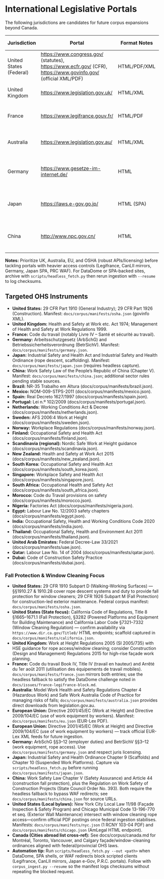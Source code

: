 # International Legislative Portals

The following jurisdictions are candidates for future corpus expansions beyond Canada.

| Jurisdiction | Portal | Format Notes | Licensing / Usage | Ingestion Risks |
|--------------|--------|--------------|--------------------|-----------------|
| United States (Federal) | https://www.congress.gov/ (statutes), https://www.ecfr.gov/ (CFR), https://www.govinfo.gov/ (official XML/PDF) | HTML/PDF/XML | Public domain (US GOV) | Large volume, CloudFront “unblock” challenge for HTML |
| United Kingdom | https://www.legislation.gov.uk/ | HTML/XML | Open Government Licence | Robust API available |
| France | https://www.legifrance.gouv.fr/ | HTML/PDF | Conditions of use require attribution | Strong anti-bot measures (DataDome 403) |
| Australia | https://www.legislation.gov.au/ | HTML/XML | Creative Commons Attribution 4.0 | Comprehensive APIs |
| Germany | https://www.gesetze-im-internet.de/ | HTML | Licensed by juris GmbH; reuse conditions apply | German-only text; observe reuse clauses |
| Japan | https://laws.e-gov.go.jp/ | HTML (SPA) | Usage restrictions on bulk download | Single-page app; requires headless capture + translation |
| China | http://www.npc.gov.cn/ | HTML | PRC copyright; English translations partial | WAF redirects, inconsistent availability |

**Notes:** Prioritize UK, Australia, EU, and OSHA (robust APIs/licensing) before
tackling portals with heavier access controls (Legifrance, CanLII mirrors,
Germany, Japan SPA, PRC WAF). For DataDome or SPA-backed sites, archive with
`scripts/headless_fetch.py` then rerun ingestion with `--resume` to log
checksums.

## Targeted OHS Instruments
- **United States:** 29 CFR Part 1910 (General Industry); 29 CFR Part 1926 (Construction). Manifest: `docs/corpus/manifests/osha.json` (govinfo XML).
- **United Kingdom:** Health and Safety at Work etc. Act 1974; Management of Health and Safety at Work Regulations 1999.
- **France:** Code du travail (notably Livre IV – Santé et sécurité au travail).
- **Germany:** Arbeitsschutzgesetz (ArbSchG) and Betriebssicherheitsverordnung (BetrSichV). Manifest: `docs/corpus/manifests/germany.json`.
- **Japan:** Industrial Safety and Health Act and Industrial Safety and Health Ordinance (rope descent, scaffolding). Manifest: `docs/corpus/manifests/japan.json` (requires headless capture).
- **China:** Work Safety Law of the People’s Republic of China (Chapter V). Manifest: `docs/corpus/manifests/china.json`; additional sector rules pending stable sources.
- **Brazil:** NR-35 Trabalho em Altura (docs/corpus/manifests/brazil.json).
- **Mexico:** NOM-009-STPS-2011 (docs/corpus/manifests/mexico.json).
- **Spain:** Real Decreto 1627/1997 (docs/corpus/manifests/spain.json).
- **Portugal:** Lei n.º 102/2009 (docs/corpus/manifests/portugal.json).
- **Netherlands:** Working Conditions Act & Decree (docs/corpus/manifests/netherlands.json).
- **Sweden:** AFS 2006:4 Work at Height (docs/corpus/manifests/sweden.json).
- **Norway:** Workplace Regulations (docs/corpus/manifests/norway.json).
- **Finland:** Occupational Safety and Health Act (docs/corpus/manifests/finland.json).
- **Scandinavia (regional):** Nordic Safe Work at Height guidance (docs/corpus/manifests/scandinavia.json).
- **New Zealand:** Health and Safety at Work Act 2015 (docs/corpus/manifests/new_zealand.json).
- **South Korea:** Occupational Safety and Health Act (docs/corpus/manifests/south_korea.json).
- **Singapore:** Workplace Safety and Health Act (docs/corpus/manifests/singapore.json).
- **South Africa:** Occupational Health and Safety Act (docs/corpus/manifests/south_africa.json).
- **Morocco:** Code du Travail provisions on safety (docs/corpus/manifests/morocco.json).
- **Nigeria:** Factories Act (docs/corpus/manifests/nigeria.json).
- **Egypt:** Labour Law No. 12/2003 safety chapters (docs/corpus/manifests/egypt.json).
- **India:** Occupational Safety, Health and Working Conditions Code 2020 (docs/corpus/manifests/india.json).
- **Thailand:** Occupational Safety, Health and Environment Act 2011 (docs/corpus/manifests/thailand.json).
- **United Arab Emirates:** Federal Decree-Law 33/2021 (docs/corpus/manifests/uae.json).
- **Qatar:** Labour Law No. 14 of 2004 (docs/corpus/manifests/qatar.json).
- **Dubai:** Code of Construction Safety Practice (docs/corpus/manifests/dubai.json).

### Fall Protection & Window Cleaning Focus
- **United States:** 29 CFR 1910 Subpart D (Walking-Working Surfaces) — §§1910.27 & 1910.28 cover rope descent systems and duty to provide fall protection for window cleaners; 29 CFR 1926 Subpart M (Fall Protection) for construction-led exterior maintenance. Federal corpus manifest: `docs/corpus/manifests/osha.json`.
- **United States (State focus):** California Code of Regulations, Title 8 §1665–1671.1 (Fall Protection), §3282 (Powered Platforms and Equipment for Building Maintenance) and California Labor Code §7321–7332 (Window Cleaning Regulation) — confirm availability via `https://www.dir.ca.gov/Title8/` HTML endpoints; scaffold captured in `docs/corpus/manifests/california.json`.
- **United Kingdom:** Work at Height Regulations 2005 (SI 2005/735) with HSE guidance for rope access/window cleaning; consider Construction (Design and Management) Regulations 2015 for high-rise façade work planning.
- **France:** Code du travail Book IV, Title IV (travail en hauteur) and Arrêté du 1er août 2011 (utilisation des équipements de travail mobiles). `docs/corpus/manifests/france.json` mirrors both entries; use the headless fallback to satisfy the DataDome challenge noted in `docs/issues/france-legifrance-block.md`.
- **Australia:** Model Work Health and Safety Regulations Chapter 4 (Hazardous Work) and Safe Work Australia Code of Practice for managing risks of falls; `docs/corpus/manifests/australia.json` provides direct downloads from legislation.gov.au.
- **European Union:** Directive 2001/45/EC (Work at Height) and Directive 2009/104/EC (use of work equipment by workers). Manifest: `docs/corpus/manifests/eu.json` (EUR-Lex PDF).
- **European Union:** Directive 2001/45/EC (Work at Height) and Directive 2009/104/EC (use of work equipment by workers) — track official EUR-Lex XML feeds for future ingestion.
- **Germany:** ArbSchG §§3–12 (employer duties) and BetrSichV §§3–12 (work equipment, rope access). Use `docs/corpus/manifests/germany.json` and respect juris licensing.
- **Japan:** Industrial Safety and Health Ordinance Chapter 9 (Scaffolds) and Chapter 10 (Suspended Work Platforms). Capture via `scripts/headless_fetch.py` before running `docs/corpus/manifests/japan.json`.
- **China:** Work Safety Law Chapter V (Safety Assurance) and Article 44 (construction fall protection), plus the Regulation on Work Safety of Construction Projects (State Council Order No. 393). Both require the headless fallback to bypass WAF redirects; see `docs/corpus/manifests/china.json` for source URLs.
- **United States (Local bylaws):** New York City Local Law 11/98 (Façade Inspection & Safety Program) and Chicago Municipal Code 13-196-770 et seq. (Exterior Wall Maintenance) intersect with window cleaning rope access—confirm official PDF postings once federal ingestion stabilises. Manifests: `docs/corpus/manifests/nyc.json` (1 RCNY 103-04 PDF) and `docs/corpus/manifests/chicago.json` (AmLegal HTML endpoint).
- **Canada (Cities abroad list cross-ref):** See docs/corpus/canada.md for Montréal, Toronto, Vancouver, and Calgary façade/window-cleaning ordinances aligned with federal/provincial OHS laws.
- **Automation tip:** Run `scripts/headless_fetch.py --out <path>` when DataDome, SPA shells, or WAF redirects block scripted clients (Legifrance, CanLII mirrors, Japan e-Gov, P.R.C. portals). Follow with `corpus_ingest.py --resume` so the manifest logs checksums without repeating the blocked request.
